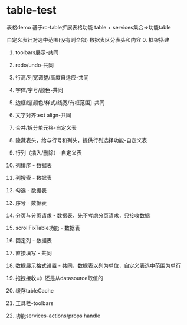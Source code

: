 # table-test
表格demo
基于rc-table扩展表格功能
table + services集合=>功能table

自定义表针对选中范围(没有则全部)
数据表区分表头和内容
0. 框架搭建
1. toolbars展示-共同
2. redo/undo-共同
3. 行高/列宽调整/高度自适应-共同
4. 字体/字号/颜色-共同
5. 边框线[颜色/样式/线宽/有框范围]-共同
6. 文字对齐text align-共同
7. 合并/拆分单元格-自定义表
8. 隐藏表头，给与行号和列头，提供行列选择功能-自定义表
9. 行列（插入/删除）-自定义表
10. 列排序 - 数据表
11. 列搜索 - 数据表
12. 勾选 - 数据表
13. 序号 - 数据表
14. 分页与分页请求 - 数据表，先不考虑分页请求，只接收数据
15. scrollFixTable功能 - 数据表
16. 固定列 - 数据表
17. 直接填写 - 共同
18. 数据展示格式设置 - 共同，数据表以列为单位，自定义表选中范围为单行
19. 拖拽接收=》还是从datasource取值的

1. 缓存tableCache
2. 工具栏-toolbars
3. 功能services-actions/props handle
